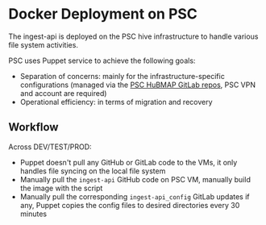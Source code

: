 # Docker Deployment on PSC

The ingest-api is deployed on the PSC hive infrastructure to handle various file system activities. 

PSC uses Puppet service to achieve the following goals:

- Separation of concerns: mainly for the infrastructure-specific configurations (managed via the [PSC HuBMAP GitLab repos](https://gitlab.psc.edu/hubmap), PSC VPN and account are required)
- Operational efficiency: in terms of migration and recovery

## Workflow

Across DEV/TEST/PROD:

- Puppet doesn't pull any GitHub or GitLab code to the VMs, it only handles file syncing on the local file system
- Manually pull the `ingest-api` GitHub code on PSC VM, manually build the image with the script
- Manually pull the corresponding `ingest-api_config` GitLab updates if any, Puppet copies the config files to desired directories every 30 minutes
